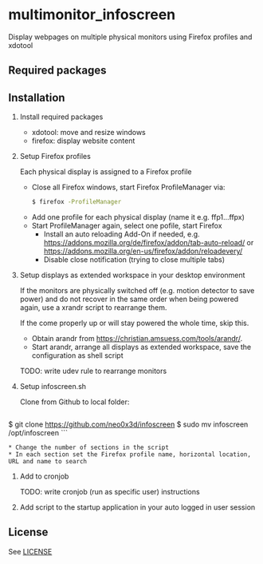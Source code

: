 # multimonitor_infoscreen
Display webpages on multiple physical monitors using Firefox profiles and xdotool

## Required packages



## Installation
1. Install required packages
    * xdotool: move and resize windows
    * firefox: display website content

1. Setup Firefox profiles

    Each physical display is assigned to a Firefox profile

    * Close all Firefox windows, start Firefox ProfileManager via:
        ```bash
        $ firefox -ProfileManager
        ```
    * Add one profile for each physical display (name it e.g. ffp1...ffpx)
    * Start ProfileManager again, select one pofile, start Firefox
      * Install an auto reloading Add-On if needed, e.g. https://addons.mozilla.org/de/firefox/addon/tab-auto-reload/ or https://addons.mozilla.org/en-us/firefox/addon/reloadevery/
      * Disable close notification (trying to close multiple tabs)

1. Setup displays as extended workspace in your desktop environment

    If the monitors are physically switched off (e.g. motion detector to save power) and do not recover in the same order when being powered again, use a xrandr script to rearrange them.

    If the come properly up or will stay powered the whole time, skip this.

    * Obtain arandr from https://christian.amsuess.com/tools/arandr/.
    * Start arandr, arrange all displays as extended workspace, save the configuration as shell script

    TODO: write udev rule to rearrange monitors


1. Setup infoscreen.sh

    Clone from Github to local folder:

    ```bash
$ git clone https://github.com/neo0x3d/infoscreen
$ sudo mv infoscreen /opt/infoscreen
    ```

    * Change the number of sections in the script
    * In each section set the Firefox profile name, horizontal location, URL and name to search

1. Add to cronjob

    TODO: write cronjob (run as specific user) instructions

1. Add script to the startup application in your auto logged in user session


## License

See [LICENSE](LICENSE)
